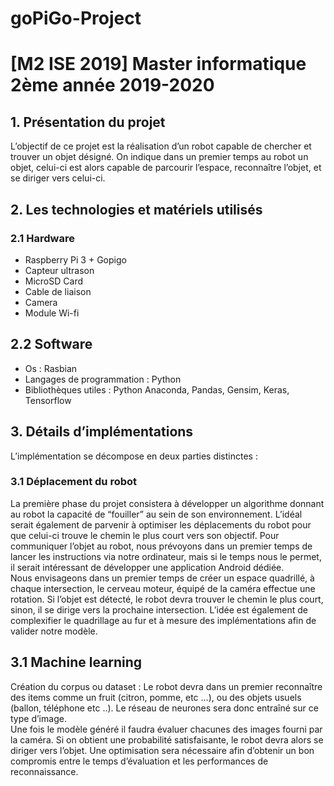 # goPiGo-Project
<h1>[M2 ISE 2019] Master informatique 2ème année 2019-2020</h1>
 
<h2>1. Présentation du projet</h2>

L’objectif de ce projet est la réalisation d’un robot capable de chercher et trouver un objet désigné. On indique dans un premier temps au robot un objet, celui-ci est alors capable de parcourir l’espace, reconnaître l’objet, et se diriger vers celui-ci.
 
<h2>2. Les technologies et matériels utilisés</h2>
<h3>2.1 Hardware</h3>
<ul>
<li>Raspberry Pi 3 + Gopigo</li>
<li>Capteur ultrason</li>
<li>MicroSD Card</li>
<li>Cable de liaison</li>
<li>Camera</li>
<li>Module Wi-fi</li>
</ul>
 
<h2>2.2 Software</h2>
<ul>
<li>Os : Rasbian</li>
<li>Langages de programmation : Python</li>
<li>Bibliothèques utiles : Python Anaconda, Pandas, Gensim, Keras, Tensorflow</li>
</ul>
 
<h2>3. Détails d’implémentations</h2>
L’implémentation se décompose en deux parties distinctes : 
<h3>3.1 Déplacement du robot</h3>
La première phase du projet consistera à développer un algorithme donnant au robot la capacité de “fouiller” au sein de son environnement. L’idéal serait également de parvenir à optimiser les déplacements du robot pour que celui-ci trouve le chemin le plus court vers son objectif. Pour communiquer l’objet au robot, nous prévoyons dans un premier temps de lancer les instructions via notre ordinateur, mais si le temps nous le permet, il serait intéressant de développer une application Android dédiée.
<br>
Nous envisageons dans un premier temps de créer un espace quadrillé, à chaque intersection, le cerveau moteur, équipé de la caméra effectue une rotation. Si l’objet est détecté, le robot devra trouver le chemin le plus court, sinon, il se dirige vers la prochaine intersection. L’idée est également de complexifier le quadrillage au fur et à mesure des implémentations afin de valider notre modèle.
 
<h2>3.1 Machine learning</h2>
Création du corpus ou dataset : Le robot devra dans un premier reconnaître des items comme un fruit (citron, pomme, etc …), ou des objets usuels (ballon, téléphone etc ..). Le réseau de neurones sera donc entraîné sur ce type d’image.
<br>
Une fois le modèle généré il faudra évaluer chacunes des images fourni par la caméra. Si on obtient une probabilité satisfaisante, le robot devra alors se diriger vers l’objet.  Une optimisation sera nécessaire afin d’obtenir un bon compromis entre le temps d’évaluation et les performances de reconnaissance.
